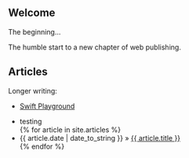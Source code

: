 ## Welcome

The beginning...

The humble start to a new chapter of web publishing.

## Articles

Longer writing:

* [Swift Playground](./articles/SwiftPlayground.md)

<ul>
  <li>testing</li>
  {% for article in site.articles %}
    <li><span>{{ article.date | date_to_string }}</span> » <a href="{{ article.url }}" title="{{ article.title }}">{{ article.title }}</a></li>
  {% endfor %}
</ul>
